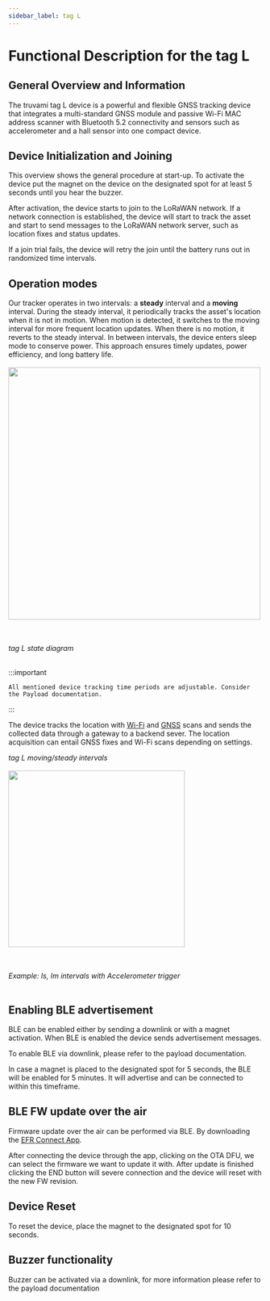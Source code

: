 ```yaml
---
sidebar_label: tag L
---
```


# Functional Description for the tag L


## General Overview and Information

The truvami tag L device is a powerful and flexible GNSS tracking device that integrates a multi-standard GNSS module 
and passive Wi-Fi MAC address scanner with Bluetooth 5.2 connectivity and sensors such as accelerometer and a hall sensor into one 
compact device. 

## Device Initialization and Joining

This overview shows the general procedure at start-up. To activate the device put the magnet on the device on the designated spot for at least 5 seconds until you hear the buzzer.

After activation, the device starts to join to the LoRaWAN network.
If a network connection is established, the device will start to track the asset and start to send messages to the LoRaWAN network server, such as location fixes and status updates.

If a join trial fails, the device will retry the join until the battery runs out in randomized time intervals.

## Operation modes

Our tracker operates in two intervals: a **steady** interval and a **moving** interval. During the steady interval, it periodically tracks the asset's location when it is not in motion. When motion is detected, it switches to the moving interval for more frequent location updates. When there is no motion, it reverts to the steady interval. In between intervals, the device enters sleep mode to conserve power. This approach ensures timely updates, power efficiency, and long battery life.
<br></br>
<img src="/img/functional-descriptions-imgs/tag_L_diagram_new.webp" height="500vh"/>

<br></br>
_tag L state diagram_
<br></br>

:::important

    All mentioned device tracking time periods are adjustable. Consider the Payload documentation.
:::


The device tracks the location with [Wi-Fi](https://en.wikipedia.org/wiki/Wi-Fi) and 
[GNSS](https://en.wikipedia.org/wiki/GNSS_applications) scans and sends the collected data through a gateway to a 
backend sever. The location acquisition can entail GNSS fixes and Wi-Fi scans depending on settings.

_tag L moving/steady intervals_
<br></br>
<img src="/img/functional-descriptions-imgs/moving_steady_intervals_new.webp" height="350vh"/>

<br></br>
_Example: Is, Im intervals with Accelerometer trigger_
<br></br>



## Enabling BLE advertisement

BLE can be enabled either by sending a downlink or with a magnet activation. When BLE is enabled the device sends advertisement messages.

To enable BLE via downlink, please refer to the payload documentation.

In case a magnet is placed to the designated spot for 5 seconds, the BLE will be enabled for 5 minutes. It will advertise and can be connected to within this timeframe.

## BLE FW update over the air

Firmware update over the air can be performed via BLE. By downloading the
[EFR Connect App](https://www.silabs.com/developers/efr-connect-mobile-app).

After connecting the device through the app, clicking on the OTA DFU, we can select the firmware we want to update it with. After update is finished clicking the END button will severe connection and the device will reset with the new FW revision.

## Device Reset

To reset the device, place the magnet to the designated spot for 10 seconds.

## Buzzer functionality

Buzzer can be activated via a downlink, for more information please refer to the payload documentation